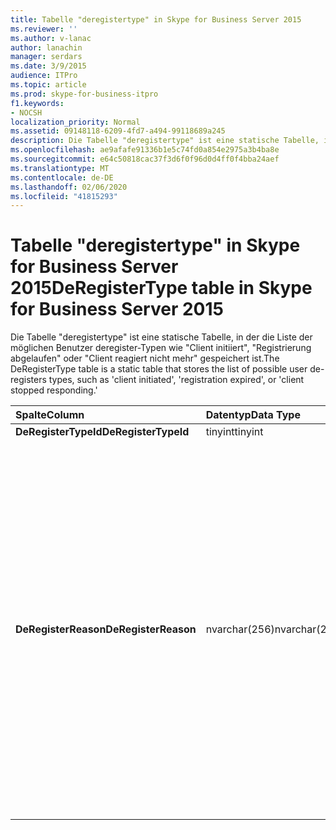 ```yaml
---
title: Tabelle "deregistertype" in Skype for Business Server 2015
ms.reviewer: ''
ms.author: v-lanac
author: lanachin
manager: serdars
ms.date: 3/9/2015
audience: ITPro
ms.topic: article
ms.prod: skype-for-business-itpro
f1.keywords:
- NOCSH
localization_priority: Normal
ms.assetid: 09148118-6209-4fd7-a494-99118689a245
description: Die Tabelle "deregistertype" ist eine statische Tabelle, in der die Liste der möglichen Benutzer deregister-Typen wie "Client initiiert", "Registrierung abgelaufen" oder "Client reagiert nicht mehr" gespeichert ist.
ms.openlocfilehash: ae9afafe91336b1e5c74fd0a854e2975a3b4ba8e
ms.sourcegitcommit: e64c50818cac37f3d6f0f96d0d4ff0f4bba24aef
ms.translationtype: MT
ms.contentlocale: de-DE
ms.lasthandoff: 02/06/2020
ms.locfileid: "41815293"
---
```

# <a name="deregistertype-table-in-skype-for-business-server-2015"></a><span data-ttu-id="02ccd-103">Tabelle "deregistertype" in Skype for Business Server 2015</span><span class="sxs-lookup"><span data-stu-id="02ccd-103">DeRegisterType table in Skype for Business Server 2015</span></span>
 
<span data-ttu-id="02ccd-104">Die Tabelle "deregistertype" ist eine statische Tabelle, in der die Liste der möglichen Benutzer deregister-Typen wie "Client initiiert", "Registrierung abgelaufen" oder "Client reagiert nicht mehr" gespeichert ist.</span><span class="sxs-lookup"><span data-stu-id="02ccd-104">The DeRegisterType table is a static table that stores the list of possible user de-registers types, such as 'client initiated', 'registration expired', or 'client stopped responding.'</span></span>
  
|<span data-ttu-id="02ccd-105">**Spalte**</span><span class="sxs-lookup"><span data-stu-id="02ccd-105">**Column**</span></span>|<span data-ttu-id="02ccd-106">**Datentyp**</span><span class="sxs-lookup"><span data-stu-id="02ccd-106">**Data Type**</span></span>|<span data-ttu-id="02ccd-107">**Schlüssel/Index**</span><span class="sxs-lookup"><span data-stu-id="02ccd-107">**Key/Index**</span></span>|<span data-ttu-id="02ccd-108">**Details**</span><span class="sxs-lookup"><span data-stu-id="02ccd-108">**Details**</span></span>|
|:-----|:-----|:-----|:-----|
|<span data-ttu-id="02ccd-109">**DeRegisterTypeId**</span><span class="sxs-lookup"><span data-stu-id="02ccd-109">**DeRegisterTypeId**</span></span> <br/> |<span data-ttu-id="02ccd-110">tinyint</span><span class="sxs-lookup"><span data-stu-id="02ccd-110">tinyint</span></span>  <br/> |<span data-ttu-id="02ccd-111">Primary</span><span class="sxs-lookup"><span data-stu-id="02ccd-111">Primary</span></span>  <br/> ||
|<span data-ttu-id="02ccd-112">**DeRegisterReason**</span><span class="sxs-lookup"><span data-stu-id="02ccd-112">**DeRegisterReason**</span></span> <br/> |<span data-ttu-id="02ccd-113">nvarchar(256)</span><span class="sxs-lookup"><span data-stu-id="02ccd-113">nvarchar(256)</span></span>  <br/> || <span data-ttu-id="02ccd-114">Zulässige Werte:</span><span class="sxs-lookup"><span data-stu-id="02ccd-114">Allowed values:</span></span> <br/>  <span data-ttu-id="02ccd-115">0-unbekannt</span><span class="sxs-lookup"><span data-stu-id="02ccd-115">0 -- Unknown</span></span> <br/>  <span data-ttu-id="02ccd-116">1-Client initiierte Deregistrierung</span><span class="sxs-lookup"><span data-stu-id="02ccd-116">1 -- Client Initiated Deregistration</span></span> <br/>  <span data-ttu-id="02ccd-117">2 – Registrierung abgelaufen</span><span class="sxs-lookup"><span data-stu-id="02ccd-117">2 -- Registration Expired</span></span> <br/>  <span data-ttu-id="02ccd-118">3-Client stürzte ab</span><span class="sxs-lookup"><span data-stu-id="02ccd-118">3 - Client crashed</span></span> <br/>  <span data-ttu-id="02ccd-119">4 – Benutzerattribute geändert</span><span class="sxs-lookup"><span data-stu-id="02ccd-119">4 -- User Attributes Changed</span></span> <br/>  <span data-ttu-id="02ccd-120">5-bevorzugte Registrierungsstelle geändert</span><span class="sxs-lookup"><span data-stu-id="02ccd-120">5 - Preferred Registrar Changed</span></span> <br/>  <span data-ttu-id="02ccd-121">6 – Legacy-Client im Survival-Modus</span><span class="sxs-lookup"><span data-stu-id="02ccd-121">6 -- Legacy Client In Survival Mode</span></span> <br/> |
   


